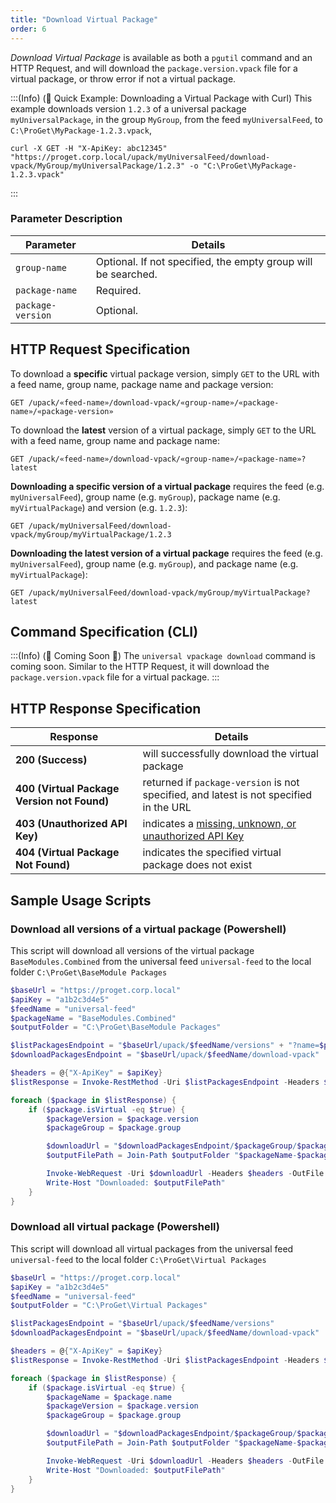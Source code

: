 ```yaml
---
title: "Download Virtual Package"
order: 6
---
```


*Download Virtual Package* is available as both a `pgutil` command and an HTTP Request, and will download the `package.version.vpack` file for a virtual package, or throw error if not a virtual package.

:::(Info) (🚀 Quick Example: Downloading a Virtual Package with Curl)
This example downloads version `1.2.3` of a universal package `myUniversalPackage`, in the group `MyGroup`, from the feed `myUniversalFeed`, to `C:\ProGet\MyPackage-1.2.3.vpack`, 

````
curl -X GET -H "X-ApiKey: abc12345" "https://proget.corp.local/upack/myUniversalFeed/download-vpack/MyGroup/myUniversalPackage/1.2.3" -o "C:\ProGet\MyPackage-1.2.3.vpack"
````
:::

### Parameter	Description
| Parameter | Details |
| --- | --- |
| `group-name` | Optional. If not specified, the empty group will be searched. |
| `package-name` | Required. |
| `package-version` | Optional. |

## HTTP Request Specification
To download a **specific** virtual package version, simply `GET` to the URL with a feed name, group name, package name and package version:

```
GET /upack/«feed-name»/download-vpack/«group-name»/«package-name»/«package-version»
```

To download the **latest** version of a virtual package, simply `GET` to the URL with a feed name, group name and package name:

```
GET /upack/«feed-name»/download-vpack/«group-name»/«package-name»?latest
```

**Downloading a specific version of a virtual package** requires the feed (e.g. `myUniversalFeed`),  group name (e.g. `myGroup`), package name (e.g. `myVirtualPackage`) and version (e.g. `1.2.3`):

```
GET /upack/myUniversalFeed/download-vpack/myGroup/myVirtualPackage/1.2.3
```

**Downloading the latest version of a virtual package** requires the feed (e.g. `myUniversalFeed`),  group name (e.g. `myGroup`), and package name (e.g. `myVirtualPackage`):

```
GET /upack/myUniversalFeed/download-vpack/myGroup/myVirtualPackage?latest
```
## Command Specification (CLI)
:::(Info) (🚧 Coming Soon 🚧)
The `universal vpackage download` command is coming soon. Similar to the HTTP Request, it will download the `package.version.vpack` file for a virtual package.
:::

## HTTP Response Specification

| Response | Details |
| --- | --- |
| **200 (Success)** | will successfully download the virtual package
| **400 (Virtual Package Version not Found)** | returned if `package-version` is not specified, and latest is not specified in the URL |
|  **403 (Unauthorized API Key)** | indicates a [missing, unknown, or unauthorized API Key](/docs/proget/reference-api/universal-feed#authentication) |
| **404 (Virtual Package Not Found)** | indicates the specified virtual package does not exist |

## Sample Usage Scripts

### Download all versions of a virtual package (Powershell)
This script will download all versions of the virtual package `BaseModules.Combined` from the universal feed `universal-feed` to the local folder `C:\ProGet\BaseModule Packages`

```powershell
$baseUrl = "https://proget.corp.local"
$apiKey = "a1b2c3d4e5"
$feedName = "universal-feed"
$packageName = "BaseModules.Combined"
$outputFolder = "C:\ProGet\BaseModule Packages"

$listPackagesEndpoint = "$baseUrl/upack/$feedName/versions" + "?name=$packageName"
$downloadPackagesEndpoint = "$baseUrl/upack/$feedName/download-vpack"

$headers = @{"X-ApiKey" = $apiKey}
$listResponse = Invoke-RestMethod -Uri $listPackagesEndpoint -Headers $headers -Method Get

foreach ($package in $listResponse) {
    if ($package.isVirtual -eq $true) {
        $packageVersion = $package.version
        $packageGroup = $package.group

        $downloadUrl = "$downloadPackagesEndpoint/$packageGroup/$packageName/$packageVersion" + "?contentOnly=zip"
        $outputFilePath = Join-Path $outputFolder "$packageName-$packageVersion.vpack"

        Invoke-WebRequest -Uri $downloadUrl -Headers $headers -OutFile $outputFilePath
        Write-Host "Downloaded: $outputFilePath"
    }
}
```

### Download all virtual package (Powershell)
This script will download all virtual packages from the universal feed `universal-feed` to the local folder `C:\ProGet\Virtual Packages`

```powershell
$baseUrl = "https://proget.corp.local"
$apiKey = "a1b2c3d4e5"
$feedName = "universal-feed"
$outputFolder = "C:\ProGet\Virtual Packages"

$listPackagesEndpoint = "$baseUrl/upack/$feedName/versions"
$downloadPackagesEndpoint = "$baseUrl/upack/$feedName/download-vpack"

$headers = @{"X-ApiKey" = $apiKey}
$listResponse = Invoke-RestMethod -Uri $listPackagesEndpoint -Headers $headers -Method Get

foreach ($package in $listResponse) {
    if ($package.isVirtual -eq $true) {
        $packageName = $package.name
        $packageVersion = $package.version
        $packageGroup = $package.group

        $downloadUrl = "$downloadPackagesEndpoint/$packageGroup/$packageName/$packageVersion" + "?contentOnly=zip"
        $outputFilePath = Join-Path $outputFolder "$packageName-$packageVersion.vpack"

        Invoke-WebRequest -Uri $downloadUrl -Headers $headers -OutFile $outputFilePath
        Write-Host "Downloaded: $outputFilePath"
    }
}
```
